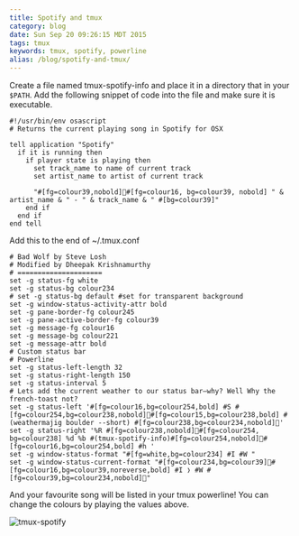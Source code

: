 ```yaml
---
title: Spotify and tmux
category: blog
date: Sun Sep 20 09:26:15 MDT 2015
tags: tmux
keywords: tmux, spotify, powerline
alias: /blog/spotify-and-tmux/
---
```


Create a file named tmux-spotify-info and place it in a directory that in your `$PATH`. Add the following snippet of code into the file and make sure it is executable.

```
#!/usr/bin/env osascript
# Returns the current playing song in Spotify for OSX

tell application "Spotify"
  if it is running then
    if player state is playing then
      set track_name to name of current track
      set artist_name to artist of current track

      "#[fg=colour39,nobold]#[fg=colour16, bg=colour39, nobold] " & artist_name & " - " & track_name & " #[bg=colour39]"
    end if
  end if
end tell
```

Add this to the end of ~/.tmux.conf

```
# Bad Wolf by Steve Losh
# Modified by Dheepak Krishnamurthy
# =====================
set -g status-fg white
set -g status-bg colour234
# set -g status-bg default #set for transparent background
set -g window-status-activity-attr bold
set -g pane-border-fg colour245
set -g pane-active-border-fg colour39
set -g message-fg colour16
set -g message-bg colour221
set -g message-attr bold
# Custom status bar
# Powerline
set -g status-left-length 32
set -g status-right-length 150
set -g status-interval 5
# Lets add the current weather to our status bar—why? Well Why the french-toast not?
set -g status-left '#[fg=colour16,bg=colour254,bold] #S #[fg=colour254,bg=colour238,nobold]#[fg=colour15,bg=colour238,bold] #(weathermajig boulder --short) #[fg=colour238,bg=colour234,nobold]'
set -g status-right '%R #[fg=colour238,nobold]#[fg=colour254, bg=colour238] %d %b #(tmux-spotify-info)#[fg=colour254,nobold]#[fg=colour16,bg=colour254,bold] #h '
set -g window-status-format "#[fg=white,bg=colour234] #I #W "
set -g window-status-current-format "#[fg=colour234,bg=colour39]#[fg=colour16,bg=colour39,noreverse,bold] #I ❭ #W #[fg=colour39,bg=colour234,nobold]"
```

And your favourite song will be listed in your tmux powerline! You can change the colours by playing the values above.

![tmux-spotify](/images/tmux-spotify.png)

